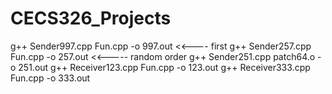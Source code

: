 # CECS326_Projects
g++ Sender997.cpp Fun.cpp -o 997.out <<---- first
g++ Sender257.cpp Fun.cpp -o 257.out <<----- random order
g++ Sender251.cpp patch64.o -o 251.out
g++ Receiver123.cpp Fun.cpp -o 123.out
g++ Receiver333.cpp Fun.cpp -o 333.out
